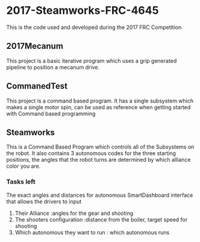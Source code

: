# 2017-Steamworks-FRC-4645
This is the code used and developed during the 2017 FRC Competition

## 2017Mecanum
This project is a basic iterative program which uses a grip generated pipeline to position a mecanum drive. 



## CommanedTest
This project is a command based program.  It has a single subsystem which makes a single motor spin,  can be used as reference when getting started with Command based programming

## Steamworks
This is a Command Based Program which controls all of the Subsystems on the robot.  It also contains 3 autonomous codes for the three starting positions, the angles that the robot turns are determined by which alliance color you are.

### Tasks left

The exact angles and distances for autonomous
SmartDashboard interface that allows the drivers to input 
  
  
  1. Their Alliance
  :angles for the gear and shooting
  2. The shooters configuration
 :distance from the boiler,
  target speed for shooting
  3. Which autonomous they want to run
  : which autonomous runs




